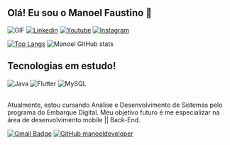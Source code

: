 ## Olá! Eu sou o Manoel Faustino 👋

![GIF](https://media2.giphy.com/media/du3J3cXyzhj75IOgvA/giphy.gif?cid=ecf05e47ulxqvele89ayyl40e7afsnlhat7abtbjeix0u8co&ep=v1_gifs_search&rid=giphy.gif&ct=g)
[![Linkedin](https://img.shields.io/badge/LinkedIn-0077B5?style=for-the-badge&logo=linkedin&logoColor=white)](https://www.linkedin.com/in/manoelfaustino/)
[![Youtube](https://img.shields.io/badge/YouTube-FF0000?style=for-the-badge&logo=youtube&logoColor=white)](https://www.youtube.com/channel/UCDOQ-9FDtDz9kgYE56cF2gw)
[![Instagram](https://img.shields.io/badge/Instagram-E4405F?style=for-the-badge&logo=instagram&logoColor=white)](https://www.instagram.com/manoel_dev/)

[![Top Langs](https://github-readme-stats.vercel.app/api/top-langs/?username=manoeldeveloper&layout=donut-vertical)](https://github.com/anuraghazra/github-readme-stats)
![Manoel GitHub stats](https://github-readme-stats.vercel.app/api?username=manoeldeveloper&show_icons=true&theme=tokyonight&count_private=true)

## Tecnologias em estudo!

<div style="display: inline_block">
  <img align="center" alt="Java" src="https://img.shields.io/badge/Java-ED8B00?style=for-the-badge&logo=openjdk&logoColor=white" />
  <img align="center" alt="Flutter" src="https://img.shields.io/badge/Flutter-02569B?style=for-the-badge&logo=flutter&logoColor=white" />
  <img align="center" alt="MySQL" src="https://img.shields.io/badge/MySQL-00000F?style=for-the-badge&logo=mysql&logoColor=white" />
</div><br/>

Atualmente, estou cursando Análise e Desenvolvimento de Sistemas pelo programa do Embarque Digital. Meu objetivo futuro é me especializar na área de desenvolvimento mobile || Back-End.

[![Gmail Badge](https://img.shields.io/badge/-contatomanoelfaustino@gmail.com-006bed?style=flat-square&logo=Gmail&logoColor=white&link=mailto:SEU-EMAIL)](mailto:contatomanoelfaustino@gmail.com)
[![GitHub manoeldeveloper]( https://img.shields.io/github/followers/manoeldeveloper?label=follow&style=social)](https://github.com/manoeldeveloper)
